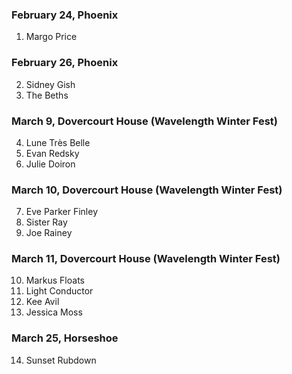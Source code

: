 ### February 24, Phoenix

1. Margo Price

### February 26, Phoenix

2. Sidney Gish
3. The Beths

### March 9, Dovercourt House (Wavelength Winter Fest)

4. Lune Très Belle
5. Evan Redsky
6. Julie Doiron

### March 10, Dovercourt House (Wavelength Winter Fest)

7. Eve Parker Finley
8. Sister Ray
9. Joe Rainey

### March 11, Dovercourt House (Wavelength Winter Fest)

10. Markus Floats
11. Light Conductor
12. Kee Avil
13. Jessica Moss

### March 25, Horseshoe

14. Sunset Rubdown
